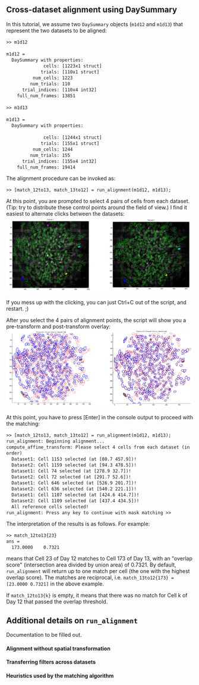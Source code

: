 ## Cross-dataset alignment using DaySummary

In this tutorial, we assume two `DaySummary` objects (`m1d12` and `m1d13`) that represent the two datasets to be aligned:
```
>> m1d12

m1d12 = 
  DaySummary with properties:
              cells: [1223x1 struct]
             trials: [110x1 struct]
          num_cells: 1223
         num_trials: 110
      trial_indices: [110x4 int32]
    full_num_frames: 13851

>> m1d13

m1d13 = 
  DaySummary with properties:

              cells: [1244x1 struct]
             trials: [155x1 struct]
          num_cells: 1244
         num_trials: 155
      trial_indices: [155x4 int32]
    full_num_frames: 19414
```

The alignment procedure can be invoked as:
```
>> [match_12to13, match_13to12] = run_alignment(m1d12, m1d13);
```

At this point, you are prompted to select 4 pairs of cells from each dataset. (Tip: try to distribute these control points around the field of view.) I find it easiest to alternate clicks between the datasets:
![Alignment control points](alignment_selection.png)

If you mess up with the clicking, you can just Ctrl+C out of the script, and restart. ;)

After you select the 4 pairs of alignment points, the script will show you a pre-transform and post-transform overlay:
![Pre- and post-alignment overlays](alignment_prepost.png)

At this point, you have to press [Enter] in the console output to proceed with the matching:
```
>> [match_12to13, match_13to12] = run_alignment(m1d12, m1d13);
run_alignment: Beginning alignment...
compute_affine_transform: Please select 4 cells from each dataset (in order)
  Dataset1: Cell 1153 selected (at [80.7 457.9])!
  Dataset2: Cell 1159 selected (at [94.3 478.5])!
  Dataset1: Cell 74 selected (at [278.9 32.7])!
  Dataset2: Cell 72 selected (at [291.7 52.6])!
  Dataset1: Cell 646 selected (at [526.9 201.7])!
  Dataset2: Cell 636 selected (at [540.2 221.1])!
  Dataset1: Cell 1107 selected (at [424.6 414.7])!
  Dataset2: Cell 1109 selected (at [437.4 434.5])!
  All reference cells selected!
run_alignment: Press any key to continue with mask matching >> 
```

The interpretation of the results is as follows. For example:
```
>> match_12to13{23}
ans =
  173.0000    0.7321
```
means that Cell 23 of Day 12 matches to Cell 173 of Day 13, with an "overlap score" (intersection area divided by union area) of 0.7321. By default, `run_alignment` will return up to one match per cell (the one with the highest overlap score). The matches are reciprocal, i.e. `match_13to12{173} = [23.0000 0.7321]` in the above example.

If `match_12to13{k}` is empty, it means that there was no match for Cell k of Day 12 that passed the overlap threshold.

## Additional details on `run_alignment`

Documentation to be filled out.

#### Alignment without spatial transformation

#### Transferring filters across datasets

#### Heuristics used by the matching algorithm
